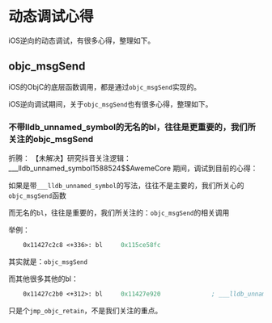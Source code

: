 # 动态调试心得

iOS逆向的动态调试，有很多心得，整理如下。

## objc_msgSend

iOS的ObjC的底层函数调用，都是通过`objc_msgSend`实现的。

iOS逆向调试期间，关于`objc_msgSend`也有很多心得，整理如下。

### 不带lldb_unnamed_symbol的无名的bl，往往是更重要的，我们所关注的objc_msgSend

折腾：
【未解决】研究抖音关注逻辑：___lldb_unnamed_symbol1588524$$AwemeCore
期间，调试到目前的心得：

如果是带`___lldb_unnamed_symbol`的写法，往往不是主要的，我们所关心的`objc_msgSend`函数

而无名的`bl`，往往是重要的，我们所关注的：`objc_msgSend`的相关调用

举例：

```nasm
    0x11427c2c8 <+336>: bl     0x115ce58fc
```

其实就是：`objc_msgSend`

而其他很多其他的bl：

```nasm
    0x11427c2b0 <+312>: bl     0x11427e920              ; ___lldb_unnamed_symbol1588573$$AwemeCore
```

只是个`jmp_objc_retain`，不是我们关注的重点。
